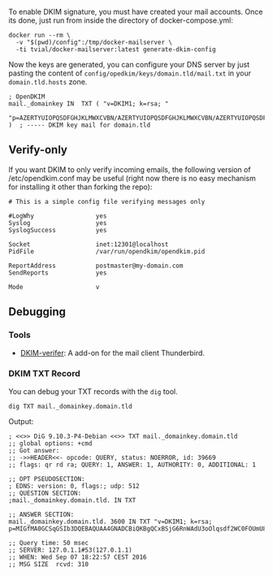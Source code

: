 To enable DKIM signature, you must have created your mail accounts.
Once its done, just run from inside the directory of docker-compose.yml:

    docker run --rm \
      -v "$(pwd)/config":/tmp/docker-mailserver \
      -ti tvial/docker-mailserver:latest generate-dkim-config

Now the keys are generated, you can configure your DNS server by just pasting the content of `config/opedkim/keys/domain.tld/mail.txt` in your `domain.tld.hosts` zone.

```
; OpenDKIM
mail._domainkey	IN	TXT	( "v=DKIM1; k=rsa; "
	  "p=AZERTYUIOPQSDFGHJKLMWXCVBN/AZERTYUIOPQSDFGHJKLMWXCVBN/AZERTYUIOPQSDFGHJKLMWXCVBN/AZERTYUIOPQSDFGHJKLMWXCVBN/AZERTYUIOPQSDFGHJKLMWXCVBN/AZERTYUIOPQSDFGHJKLMWXCVBN/AZERTYUIOPQSDFGHJKLMWXCVBN/AZERTYUIOPQSDFGHJKLMWXCVBN" )  ; ----- DKIM key mail for domain.tld

```

## Verify-only

If you want DKIM to only verify incoming emails, the following version of /etc/opendkim.conf may be useful (right now there is no easy mechanism for installing it other than forking the repo):
```
# This is a simple config file verifying messages only

#LogWhy                 yes
Syslog                  yes
SyslogSuccess           yes

Socket                  inet:12301@localhost
PidFile                 /var/run/opendkim/opendkim.pid

ReportAddress           postmaster@my-domain.com
SendReports             yes

Mode                    v
```

## Debugging

### Tools

* [DKIM-verifer](https://addons.mozilla.org/en-US/thunderbird/addon/dkim-verifier): A add-on for the mail client Thunderbird.

### DKIM TXT Record

You can debug your TXT records with the `dig` tool.

```
dig TXT mail._domainkey.domain.tld
```

Output:

```
; <<>> DiG 9.10.3-P4-Debian <<>> TXT mail._domainkey.domain.tld
;; global options: +cmd
;; Got answer:
;; ->>HEADER<<- opcode: QUERY, status: NOERROR, id: 39669
;; flags: qr rd ra; QUERY: 1, ANSWER: 1, AUTHORITY: 0, ADDITIONAL: 1

;; OPT PSEUDOSECTION:
; EDNS: version: 0, flags:; udp: 512
;; QUESTION SECTION:
;mail._domainkey.domain.tld. IN	TXT

;; ANSWER SECTION:
mail._domainkey.domain.tld. 3600 IN TXT	"v=DKIM1; k=rsa; p=MIGfMA0GCSqGSIb3DQEBAQUAA4GNADCBiQKBgQCxBSjG6RnWAdU3oOlqsdf2WC0FOUmU8uHVrzxPLW2R3yRBPGLrGO1++yy3tv6kMieWZwEBHVOdefM6uQOQsZ4brahu9lhG8sFLPX4MaKYN/NR6RK4gdjrZu+MYSdfk3THgSbNwIDAQAB"

;; Query time: 50 msec
;; SERVER: 127.0.1.1#53(127.0.1.1)
;; WHEN: Wed Sep 07 18:22:57 CEST 2016
;; MSG SIZE  rcvd: 310
```